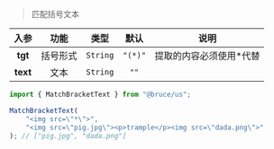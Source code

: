 > 匹配括号文本

入参|功能|类型|默认|说明
:-:|:-:|:-:|:-:|-
**tgt**|括号形式|`String`|`"(*)"`|提取的内容必须使用\*代替
**text**|文本|`String`|`""`

```js
import { MatchBracketText } from "@bruce/us";

MatchBracketText(
	"<img src=\"*\">",
	"<img src=\"pig.jpg\"><p>trample</p><img src=\"dada.png\">"
); // ["pig.jpg", "dada.png"]
```
